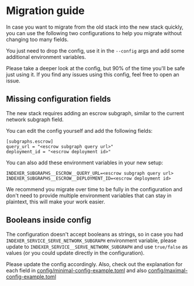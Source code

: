 # Migration guide

In case you want to migrate from the old stack into the new
stack quickly, you can use the following two configurations
to help you migrate without changing too many fields.

You just need to drop the config, use it in the `--config`
args and add some additional environment variables.

Please take a deeper look at the config, but 90% of the time
you'll be safe just using it. If you find any issues using
this config, feel free to open an issue.

## Missing configuration fields

The new stack requires adding an escrow subgraph,
similar to the current network subgraph field.

You can edit the config yourself and add the following fields:

```
[subgraphs.escrow]
query_url = "<escrow subgraph query url>"
deployment_id = "<escrow deployment id>"
```

You can also add these environment variables in your new setup:

```
INDEXER_SUBGRAPHS__ESCROW__QUERY_URL=<escrow subgraph query url>
INDEXER_SUBGRAPHS__ESCROW__DEPLOYMENT_ID=<escrow deployment id>
```

We recommend you migrate over time to be fully in the
configuration and don't need to provide multiple environment
variables that can stay in plaintext, this will make your work
easier.

## Booleans inside config

The configuration doesn't accept booleans as strings, so in
case you had `INDEXER_SERVICE_SERVE_NETWORK_SUBGRAPH` environment
variable, please update to `INDEXER_SERVICE__SERVE_NETWORK_SUBGRAPH`
and use `true/false` as values (or you could update directly in
the configuration).

Please update the config accordingly. Also, check out the
explanation for each field in
[config/minimal-config-example.toml](config/minimal-config-example.toml)
and also [config/maximal-config-example.toml](config/maximal-config-example.toml)
